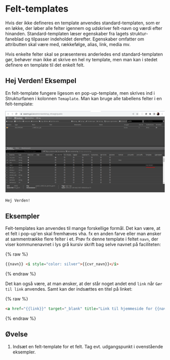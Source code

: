 # Felt-templates

Hvis der ikke defineres en template anvendes standard-templaten, som er en løkke, der løber alle felter igennem og
udskriver felt-navn og værdi efter hinanden. Standard-templaten læser egenskaber fra lagets struktur-faneblad og tilpasser
indeholdet derefter. Egenskaber omfatter om attributten skal være med, rækkefølge, alias, link, media mv.

Hvis enkelte felter skal se præsenteres anderledes end standard-templaten gør, behøver man ikke at skrive en hel ny template, 
men man kan i stedet definere en template til det enkelt felt.  

## Hej Verden! Eksempel

En felt-template fungere ligesom en pop-up-template, men skrives ind i Strukturfanen i kolonnen `Temaplate`. Man kan bruge alle tabellens 
felter i en felt-template:

![Felt-template](../assets/field-template.png)

```text
Hej Verden!
```

## Eksempler

Felt-templates kan anvendes til mange forskellige formål. Det kan være, at et felt i pop-up'en skal fremhæves vha. fx en anden 
farve eller man ønsker at sammentrække flere felter i et. Prøv fx denne template i feltet `navn`, der viser kommunenavnet i 
lys grå kursiv skrift bag selve navnet på faciliteten:

{% raw %}
```html
{{navn}} <i style="color: silver">{{cvr_navn}}</i>
```
{% endraw %}

Det kan også være, at man ønsker, at der står noget andet end `link` når `Gør til link` anvendes. Samt kan der indsættes 
en titel på linket:

{% raw %}
```html
<a href="{{link}}" target="_blank" title="Link til hjemmeside for {{navn}}">Link til ekstern hjemmeside</a>
```
{% endraw %}

## Øvelse

1. Indsæt en felt-template for et felt. Tag evt. udgangspunkt i ovenstående eksempler.
